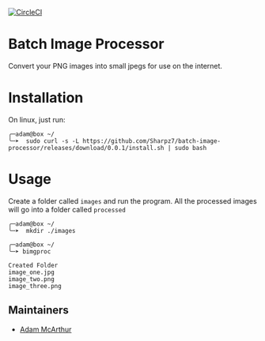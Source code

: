 [![CircleCI](https://circleci.com/gh/Sharpz7/batch-image-processor/tree/master.svg?style=svg)](https://circleci.com/gh/Sharpz7/batch-image-processor/tree/master)

# Batch Image Processor

Convert your PNG images into small jpegs for use on the internet.

# Installation
On linux, just run:
```console
╭─adam@box ~/
╰─➤  sudo curl -s -L https://github.com/Sharpz7/batch-image-processor/releases/download/0.0.1/install.sh | sudo bash
```

# Usage

Create a folder called `images` and run the program. All the processed images will go into a folder called `processed`
```console
╭─adam@box ~/
╰─➤  mkdir ./images

╭─adam@box ~/
╰─➤ bimgproc

Created Folder
image_one.jpg
image_two.png
image_three.png
```

## Maintainers

- [Adam McArthur](https://adam.mcaq.me)

